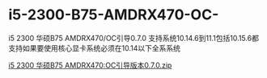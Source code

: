 # i5-2300-B75-AMDRX470-OC-
i5 2300 华硕B75 AMDRX470/OC引导0.7.0
支持系统10.14.6到11.1包括10.15.6都支持如果要使用核心显卡系统必须在10.14以下全系系统

[i5 2300 华硕B75 AMDRX470:OC引导版本0.7.0.zip](https://github.com/tyuh-ysys/i5-2300-B75-AMDRX470-OC-/files/7776968/i5.2300.B75.AMDRX470.OC.0.7.0.zip)
